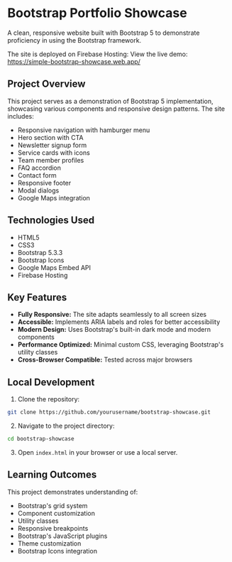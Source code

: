 # Bootstrap Portfolio Showcase

A clean, responsive website built with Bootstrap 5 to demonstrate proficiency in using the Bootstrap framework.

The site is deployed on Firebase Hosting:
View the live demo: https://simple-bootstrap-showcase.web.app/

## Project Overview

This project serves as a demonstration of Bootstrap 5 implementation, showcasing various components and responsive design patterns. The site includes:

- Responsive navigation with hamburger menu
- Hero section with CTA
- Newsletter signup form
- Service cards with icons
- Team member profiles
- FAQ accordion
- Contact form
- Responsive footer
- Modal dialogs
- Google Maps integration

## Technologies Used

- HTML5
- CSS3
- Bootstrap 5.3.3
- Bootstrap Icons
- Google Maps Embed API
- Firebase Hosting

## Key Features

- **Fully Responsive:** The site adapts seamlessly to all screen sizes
- **Accessible:** Implements ARIA labels and roles for better accessibility
- **Modern Design:** Uses Bootstrap's built-in dark mode and modern components
- **Performance Optimized:** Minimal custom CSS, leveraging Bootstrap's utility classes
- **Cross-Browser Compatible:** Tested across major browsers

## Local Development

1. Clone the repository:

```bash
git clone https://github.com/yourusername/bootstrap-showcase.git
```

2. Navigate to the project directory:

```bash
cd bootstrap-showcase
```

3. Open `index.html` in your browser or use a local server.

## Learning Outcomes

This project demonstrates understanding of:

- Bootstrap's grid system
- Component customization
- Utility classes
- Responsive breakpoints
- Bootstrap's JavaScript plugins
- Theme customization
- Bootstrap Icons integration
